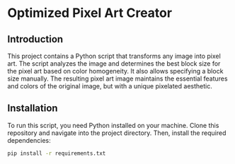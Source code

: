 # Optimized Pixel Art Creator

## Introduction
This project contains a Python script that transforms any image into pixel art. The script analyzes the image and determines the best block size for the pixel art based on color homogeneity. It also allows specifying a block size manually. The resulting pixel art image maintains the essential features and colors of the original image, but with a unique pixelated aesthetic.

## Installation
To run this script, you need Python installed on your machine. Clone this repository and navigate into the project directory. Then, install the required dependencies:

```bash
pip install -r requirements.txt
